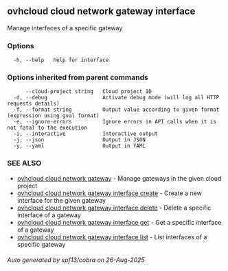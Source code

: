 ## ovhcloud cloud network gateway interface

Manage interfaces of a specific gateway

### Options

```
  -h, --help   help for interface
```

### Options inherited from parent commands

```
      --cloud-project string   Cloud project ID
  -d, --debug                  Activate debug mode (will log all HTTP requests details)
  -f, --format string          Output value according to given format (expression using gval format)
  -e, --ignore-errors          Ignore errors in API calls when it is not fatal to the execution
  -i, --interactive            Interactive output
  -j, --json                   Output in JSON
  -y, --yaml                   Output in YAML
```

### SEE ALSO

* [ovhcloud cloud network gateway](ovhcloud_cloud_network_gateway.md)	 - Manage gateways in the given cloud project
* [ovhcloud cloud network gateway interface create](ovhcloud_cloud_network_gateway_interface_create.md)	 - Create a new interface for the given gateway
* [ovhcloud cloud network gateway interface delete](ovhcloud_cloud_network_gateway_interface_delete.md)	 - Delete a specific interface of a gateway
* [ovhcloud cloud network gateway interface get](ovhcloud_cloud_network_gateway_interface_get.md)	 - Get a specific interface of a gateway
* [ovhcloud cloud network gateway interface list](ovhcloud_cloud_network_gateway_interface_list.md)	 - List interfaces of a specific gateway

###### Auto generated by spf13/cobra on 26-Aug-2025

